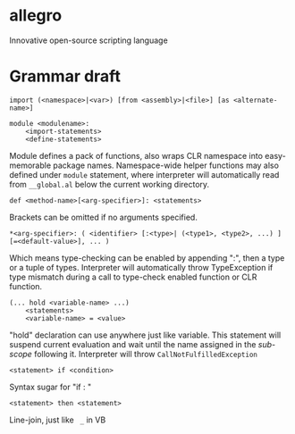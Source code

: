 allegro
=======

Innovative open-source scripting language

# Grammar draft

    import (<namespace>|<var>) [from <assembly>|<file>] [as <alternate-name>]

    module <modulename>:
        <import-statements>
        <define-statements>

Module defines a pack of functions, also wraps CLR namespace into easy-memorable
package names. Namespace-wide helper functions may also defined under `module` 
statement, where interpreter will automatically read from `__global.al` below
the current working directory.

    def <method-name>[<arg-specifier>]: <statements>

Brackets can be omitted if no arguments specified.

    *<arg-specifier>: ( <identifier> [:<type>| (<type1>, <type2>, ...) ] [=<default-value>], ... )

Which means type-checking can be enabled by appending ":", then a type or a tuple of 
types. Interpreter will automatically throw TypeException if type mismatch during a 
call to type-check enabled function or CLR function.

    (... hold <variable-name> ...)
        <statements>
        <variable-name> = <value>

"hold" declaration can use anywhere just like variable. This statement will suspend 
current evaluation and wait until the name assigned in the *sub-scope* following it.
Interpreter will throw `CallNotFulfilledException`

    <statement> if <condition>

Syntax sugar for "if <condition>: <statement>"

    <statement> then <statement>

Line-join, just like ` _` in VB